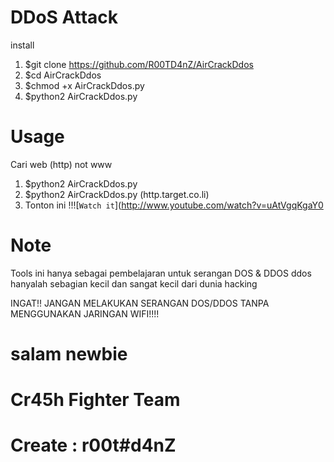 # DDoS Attack

install
1. $git clone https://github.com/R00TD4nZ/AirCrackDdos
2. $cd AirCrackDdos
3. $chmod +x AirCrackDdos.py
4. $python2 AirCrackDdos.py
 
# Usage
Cari web (http) not www
1. $python2 AirCrackDdos.py
2. $python2 AirCrackDdos.py (http.target.co.li)
 
1. Tonton ini !!![`Watch it`](http://www.youtube.com/watch?v=uAtVgqKgaY0
# Note
Tools ini hanya sebagai pembelajaran untuk serangan DOS & DDOS
ddos hanyalah sebagian kecil dan sangat kecil dari dunia hacking

INGAT!! JANGAN MELAKUKAN SERANGAN DOS/DDOS TANPA MENGGUNAKAN JARINGAN WIFI!!!!

# salam newbie
# Cr45h Fighter Team
# Create : r00t#d4nZ
